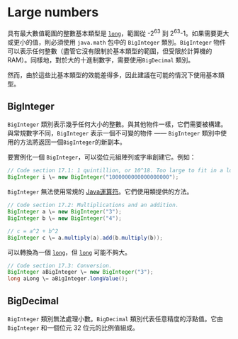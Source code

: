 # Large numbers

具有最大數值範圍的整數基本類型是 [`long`](https://en.wikibooks.org/wiki/Java_Programming/Keywords/long)，範圍從 -2<sup>63</sup> 到 2<sup>63</sup>-1。如果需要更大或更小的值，則必須使用 `java.math` 包中的 `BigInteger` 類別。`BigInteger` 物件可以表示任何整數（盡管它沒有限制於基本類型的範圍，但受限於計算機的 RAM）。同樣地，對於大的十進制數字，需要使用`BigDecimal` 類別。

然而，由於這些比基本類型的效能差得多，因此建議在可能的情況下使用基本類型。

## BigInteger

`BigInteger` 類別表示幾乎任何大小的整數。與其他物件一樣，它們需要被構建。與常規數字不同，`BigInteger` 表示一個不可變的物件 —— `BigInteger` 類別中使用的方法將返回一個`BigInteger`的新副本。

要實例化一個 `BigInteger`，可以從位元組陣列或字串創建它。例如：

```java
// Code section 17.1: 1 quintillion, or 10^18. Too large to fit in a long.
BigInteger i \= new BigInteger("1000000000000000000");
```

`BigInteger` 無法使用常規的 [Java運算符](https://en.wikibooks.org/wiki/Java_Programming/Mathematical_functions)。它們使用類提供的方法。

```java
// Code section 17.2: Multiplications and an addition.
BigInteger a \= new BigInteger("3");
BigInteger b \= new BigInteger("4");

// c = a^2 + b^2
BigInteger c \= a.multiply(a).add(b.multiply(b));
```

可以轉換為一個 [`long`](https://en.wikibooks.org/wiki/Java_Programming/Keywords/long)，但 [`long`](https://en.wikibooks.org/wiki/Java_Programming/Keywords/long) 可能不夠大。

```java
// Code section 17.3: Conversion.
BigInteger aBigInteger \= new BigInteger("3");
long aLong \= aBigInteger.longValue();
```

## BigDecimal

`BigInteger` 類別無法處理小數。`BigDecimal` 類別代表任意精度的浮點值。它由 `BigInteger` 和一個位元 32 位元的比例值組成。

